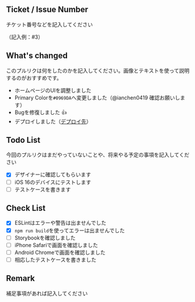 ## Ticket / Issue Number

チケット番号などを記入してください

（記入例：#3）

## What's changed

このプルリクは何をしたのかを記入してください。画像とテキストを使って説明するのがおすすめです。

* ホームページのUIを調整しました
* Primary Colorを`#0969DA`へ変更しました（@ianchen0419 確認お願いします）
* Bugを修復しました :+1:
* デプロイしました（[デプロイ先](https://pages.github.com/)）

## Todo List

今回のプルリクはまだやっていないことや、将来やる予定の事項を記入してください

- [x] デザイナーに確認してもらいます
- [ ] iOS 16のデバイスにテストします
- [ ] テストケースを書きます

## Check List

- [x] ESLintはエラーや警告は出ませんでした
- [x] `npm run build`を使ってエラーは出ませんでした
- [ ] Storybookを確認しました
- [ ] iPhone Safariで画面を確認しました
- [ ] Android Chromeで画面を確認しました
- [ ] 相応したテストケースを書きました

## Remark

補足事項があれば記入してください
